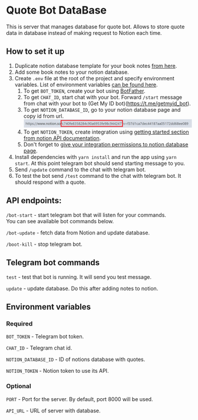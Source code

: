 # Quote Bot DataBase
This is server that manages database for quote bot. Allows to store quote data in database instead of making 
request to Notion each time.

## How to set it up

1. Duplicate notion database template for your book notes [from here](https://adjoining-busby-a09.notion.site/c740fe8358284c90a6953fe98c944247?v=f37d1ca7dec44187aa05172dd68ee089&pvs=4).
2. Add some book notes to your notion database.
3. Create `.env` file at the root of the project and specify environment variables. List of environment variables [can be found here](?tab=readme-ov-file#required).
   1. To get `BOT_TOKEN`, create your bot using [BotFather](https://t.me/BotFather).
   2. To get `CHAT_ID`, start chat with your bot. Forward `/start` message from chat with your bot to (Get My ID bot)(https://t.me/getmyid_bot).
   3. To get `NOTION_DATABASE_ID`, go to your notion database page and copy id from url.
      ![notion-db-id.png](imgs/notion-db-id.png)
   4. To get `NOTION_TOKEN`, create integration using [getting started section from notion API documentation](https://developers.notion.com/docs/create-a-notion-integration#getting-started).
   5. Don't forget to [give your integration permissions to notion database page](https://developers.notion.com/docs/create-a-notion-integration#give-your-integration-page-permissions).
4. Install dependencies with `yarn install` and run the app using `yarn start`. At this point telegram bot should send starting message to you.
5. Send `/update` command to the chat with telegram bot.
6. To test the bot send `/test` command to the chat with telegram bot. It should respond with a quote.

## API endpoints:

``/bot-start`` - 
start telegram bot that will listen for your commands.
<br>
You can see available bot commands below.

``/bot-update`` - fetch data from Notion and update database.

``/boot-kill`` - stop telegram bot.

## Telegram bot commands

``test`` - test that bot is running. It will send you test message.

``update`` - update database. Do this after adding notes to notion.
## Environment variables

### Required

``BOT_TOKEN`` - Telegram bot token.

``CHAT_ID`` - Telegram chat id.

``NOTION_DATABASE_ID`` - ID of notions database with quotes.

``NOTION_TOKEN`` - Notion token to use its API.

### Optional

``PORT`` - Port for the server. By default, port 8000 will be used.

``API_URL`` - URL of server with database.
